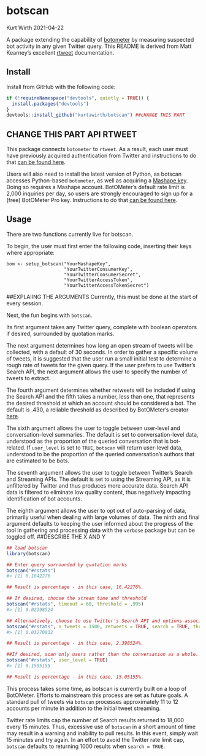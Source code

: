 botscan
================
Kurt Wirth
2021-04-22

A package extending the capability of
[botometer](https://github.com/IUNetSci/botometer-python) by measuring
suspected bot activity in any given Twitter query. This README is
derived from Matt Kearney’s excellent
[rtweet]((https://github.com/mkearney/rtweet)) documentation.

## Install

Install from GitHub with the following code:

``` r
if (!requireNamespace("devtools", quietly = TRUE)) {
  install.packages("devtools")
}
devtools::install_github("kurtawirth/botscan") ##cHANGE THIS PART
```

## CHANGE THIS PART API RTWEET

This package connects <code>botometer</code> to <code>rtweet</code>. As
a result, each user must have previously acquired authentication from
Twitter and instructions to do that [can be found
here](http://rtweet.info/articles/auth.html).

Users will also need to install the latest version of Python, as botscan
accesses Python-based <code>botometer</code>, as well as acquiring a
[Mashape key](https://market.mashape.com/OSoMe/botometer). Doing so
requires a Mashape account. BotOMeter’s default rate limit is 2,000
inquiries per day, so users are strongly encouraged to sign up for a
(free) BotOMeter Pro key. Instructions to do that [can be found
here](https://market.mashape.com/OSoMe/botometer-pro/pricing).

## Usage

There are two functions currently live for botscan.

To begin, the user must first enter the following code, inserting their
keys where appropriate:

``` setup
bom <- setup_botscan("YourMashapeKey", 
                     "YourTwitterConsumerKey", 
                     "YourTwitterConsumerSecret", 
                     "YourTwitterAccessToken", 
                     "YourTwitterAccessTokenSecret")
```

\#\#EXPLAIING THE ARGUMENTS Currently, this must be done at the start of
every session.

Next, the fun begins with <code>botscan</code>.

Its first argument takes any Twitter query, complete with boolean
operators if desired, surrounded by quotation marks.

The next argument determines how long an open stream of tweets will be
collected, with a default of 30 seconds. In order to gather a specific
volume of tweets, it is suggested that the user run a small initial test
to determine a rough rate of tweets for the given query. If the user
prefers to use Twitter’s Search API, the next argument allows the user
to specify the number of tweets to extract.

The fourth argument determines whether retweets will be included if
using the Search API and the fifth takes a number, less than one, that
represents the desired threshold at which an account should be
considered a bot. The default is .430, a reliable threshold as described
by BotOMeter’s creator
[here](http://www.pewresearch.org/fact-tank/2018/04/19/qa-how-pew-research-center-identified-bots-on-twitter/).

The sixth argument allows the user to toggle between user-level and
conversation-level summaries. The default is set to conversation-level
data, understood as the proportion of the queried conversation that is
bot-related. If <code>user\_level</code> is set to <code>TRUE</code>,
<code>botscan</code> will return user-level data, understood to be the
proportion of the queried conversation’s authors that are estimated to
be bots.

The seventh argument allows the user to toggle between Twitter’s Search
and Streaming APIs. The default is set to using the Streaming API, as it
is unfiltered by Twitter and thus produces more accurate data. Search
API data is filtered to eliminate low quality content, thus negatively
impacting identification of bot accounts.

The eighth argument allows the user to opt out of auto-parsing of data,
primarily useful when dealing with large volumes of data. The ninth and
final argument defaults to keeping the user informed about the progress
of the tool in gathering and processing data with the
<code>verbose</code> package but can be toggled off. \#\#DESCRIBE THE X
AND Y

``` r
## load botscan
library(botscan)

## Enter query surrounded by quotation marks
botscan("#rstats")
#> [1] 0.1642276

## Result is percentage - in this case, 16.42276%.

## If desired, choose the stream time and threshold
botscan("#rstats", timeout = 60, threshold = .995)
#> [1] 0.02398524

## Alternatively, choose to use Twitter's Search API and options associated with it.
botscan("#rstats", n_tweets = 1500, retweets = TRUE, search = TRUE, threshold = .995)
#> [1] 0.03270932

## Result is percentage - in this case, 2.398524%.

##If desired, scan only users rather than the conversation as a whole.
botscan("#rstats", user_level = TRUE)
#> [1] 0.1505155

## Result is percentage - in this case, 15.05155%.
```

This process takes some time, as botscan is currently built on a loop of
BotOMeter. Efforts to mainstream this process are set as future goals. A
standard pull of tweets via <code>botscan</code> processes approximately
11 to 12 accounts per minute in addition to the initial tweet streaming.

Twitter rate limits cap the number of Search results returned to 18,000
every 15 minutes. Thus, excessive use of <code>botscan</code> in a short
amount of time may result in a warning and inability to pull results. In
this event, simply wait 15 minutes and try again. In an effort to avoid
the Twitter rate limit cap, <code>botscan</code> defaults to returning
1000 results when <code>search = TRUE</code>.
